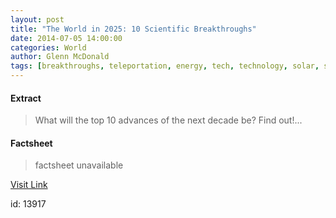 ```yaml
---
layout: post
title: "The World in 2025: 10 Scientific Breakthroughs"
date: 2014-07-05 14:00:00
categories: World
author: Glenn McDonald
tags: [breakthroughs, teleportation, energy, tech, technology, solar, solar energy, health, future technology]
---
```



#### Extract
>What will the top 10 advances of the next decade be? Find out!...

#### Factsheet
>factsheet unavailable

[Visit Link](http://feedproxy.google.com/~r/DiscoveryNews-Top-Stories/~3/WNu_p42p9bU/the-world-in-2025-10-scientific-breakthroughs-140705.htm)

id:   13917


